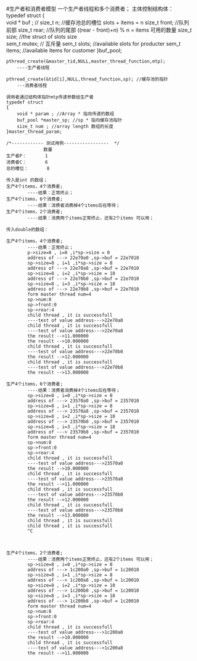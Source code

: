 ﻿#生产者和消费者模型
	一个生产者线程和多个消费者；
	主体控制结构体：
	typedef struct
    {   
        void *      buf ;    //
        size_t      n;		//缓存池总的槽位 slots + items  = n 
        size_t      front;  //队列前部
        size_t      rear;   //队列的尾部  ((rear - front)+n) % n = items 可用的数量
        size_t      size; //the  struct of slots size  
        sem_t   mutex;  //  互斥量
        sem_t   slots; //available slots for producter
        sem_t   items; //available items for customer
    }buf_pool;


	pthread_create(&master_tid,NULL,master_thread_function,mtp);
		----生产者线程

	pthread_create(&tid[i],NULL,thread_function,sp); //缓存池的指针
		---消费者线程

	调用者通过结构体指针mtp传递参数给生产者
	typedef struct
    {   
        void * param ; //Array * 指向传递的数组
        buf_pool *master_sp; //sp * 指向缓存池指针
        size_t num ; //array length 数组的长度
    }master_thread_param;

    /*------------ 测试用例-----------------  */
    			  数量	  
    生产者P：		1		
    消费者C：		6		
    总的槽位：		8		

    传入是int 的数组；
    生产4个items，4个消费者; 
    		----结果：正常终止；
    生产4个items，6个消费者; 
    		----结果：消费者消费掉4个items后在等待；
    生产4个items，2个消费者;
    		----结果：消费两个items正常终止，还有2个items 可以用；

    传入double的数组：
    
    生产4个items，4个消费者; 
    		----结果：正常终止；
    		p->size=8 , i=0 ,i*sp->size = 0 
			address of ---> 22e70a0 ,sp->buf = 22e7010 
			sp->size=8 , i=1 ,i*sp->size = 8 
			address of ---> 22e70a8 ,sp->buf = 22e7010 
			sp->size=8 , i=2 ,i*sp->size = 10 
			address of ---> 22e70b0 ,sp->buf = 22e7010 
			sp->size=8 , i=3 ,i*sp->size = 18 
			address of ---> 22e70b8 ,sp->buf = 22e7010 
			form master thread num=4 
			sp->num:8
			sp->front:0 
			sp->rear:4 
			child thread , it is successfull 
			----test of value address--->22e70a0  
			child thread , it is successfull 
			----test of value address--->22e70a8  
			the result -->11.000000 
			the result -->10.000000 
			child thread , it is successfull 
			----test of value address--->22e70b0  
			the result -->12.000000 
			child thread , it is successfull 
			----test of value address--->22e70b8  
			the result -->13.000000 

    生产4个items，6个消费者; 
    		----结果：消费者消费掉4个items后在等待；
    		sp->size=8 , i=0 ,i*sp->size = 0 
			address of ---> 23570a0 ,sp->buf = 2357010 
			sp->size=8 , i=1 ,i*sp->size = 8 
			address of ---> 23570a8 ,sp->buf = 2357010 
			sp->size=8 , i=2 ,i*sp->size = 10 
			address of ---> 23570b0 ,sp->buf = 2357010 
			sp->size=8 , i=3 ,i*sp->size = 18 
			address of ---> 23570b8 ,sp->buf = 2357010 
			form master thread num=4 
			sp->num:8
			sp->front:0 
			sp->rear:4 
			child thread , it is successfull 
			----test of value address--->23570a0  
			the result -->10.000000 
			child thread , it is successfull 
			----test of value address--->23570a8  
			the result -->11.000000 
			child thread , it is successfull 
			----test of value address--->23570b0  
			the result -->12.000000 
			child thread , it is successfull 
			----test of value address--->23570b8  
			the result -->13.000000 
			child thread , it is successfull 
			child thread , it is successfull 
			^C



    生产4个items，2个消费者;
    		----结果：消费两个items正常终止，还有2个items 可以用；
    		sp->size=8 , i=0 ,i*sp->size = 0 
			address of ---> 1c200a0 ,sp->buf = 1c20010 
			sp->size=8 , i=1 ,i*sp->size = 8 
			address of ---> 1c200a8 ,sp->buf = 1c20010 
			sp->size=8 , i=2 ,i*sp->size = 10 
			address of ---> 1c200b0 ,sp->buf = 1c20010 
			sp->size=8 , i=3 ,i*sp->size = 18 
			address of ---> 1c200b8 ,sp->buf = 1c20010 
			form master thread num=4 
			sp->num:8
			sp->front:0 
			sp->rear:4 
			child thread , it is successfull 
			----test of value address--->1c200a0  
			the result -->10.000000 
			child thread , it is successfull 
			----test of value address--->1c200a8  
			the result -->11.000000 







